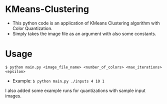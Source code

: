 # KMeans-Clustering

- This python code is an application of KMeans Clustering algorithm with Color Quantization.
- Simply takes the image file as an argument with also some constants.

# Usage

`$ python main.py <image_file_name> <number_of_colors> <max_iterations> <epsilon>`

- Example: `$ python main.py ./inputs 4 10 1`

I also added some example runs for quantizations with sample input images.
